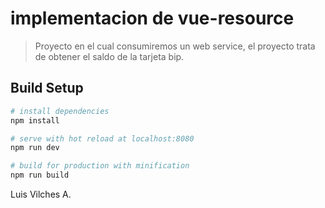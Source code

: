 # implementacion de vue-resource

> Proyecto en el cual consumiremos un web service,
el proyecto trata de obtener el saldo de la tarjeta bip.

## Build Setup

``` bash
# install dependencies
npm install

# serve with hot reload at localhost:8080
npm run dev

# build for production with minification
npm run build
```

Luis Vilches A.

